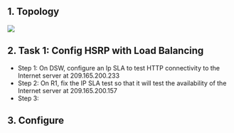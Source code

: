 ## 1. Topology
![](https://github.com/quangln94/Networking/blob/master/CCNP/SWITCH/Lab/Topology/12_Config_HSRP_with_Load_Balancing.png)
## 2. Task 1: Config HSRP with Load Balancing
- Step 1: On DSW, configure an Ip SLA to test HTTP connectivity to the Internet server at 209.165.200.233
- Step 2: On R1, fix the IP SLA test so that it will test the availability of the Internet server at 209.165.200.157
- Step 3: 
## 3. Configure
